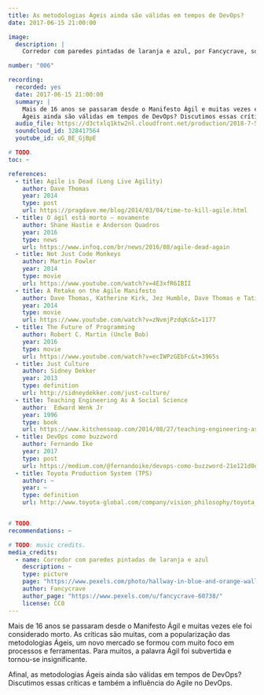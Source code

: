 ```yaml
---
title: As metodologias Ágeis ainda são válidas em tempos de DevOps?
date: 2017-06-15 21:00:00

image:
  description: |
    Corredor com paredes pintadas de laranja e azul, por Fancycrave, sob domínio público.

number: "006"

recording:
  recorded: yes
  date: 2017-06-15 21:00:00
  summary: |
    Mais de 16 anos se passaram desde o Manifesto Ágil e muitas vezes ele foi considerado morto. Afinal, as metodologias
    Ágeis ainda são válidas em tempos de DevOps? Discutimos essas críticas e também a influência do Agile no DevOps.
  audio_file: https://d3ctxlq1ktw2nl.cloudfront.net/production/2018-7-5/3929850-44100-2-10d1b3ea9b679.m4a
  soundcloud_id: 328417564
  youtube_id: uG_BE_GjBpE

# TODO.
toc: ~

references:
  - title: Agile is Dead (Long Live Agility)
    author: Dave Thomas
    year: 2014
    type: post
    url: https://pragdave.me/blog/2014/03/04/time-to-kill-agile.html
  - title: O ágil está morto – novamente
    author: Shane Hastie e Anderson Quadros
    year: 2016
    type: news
    url: https://www.infoq.com/br/news/2016/08/agile-dead-again
  - title: Not Just Code Monkeys
    author: Martin Fowler
    year: 2014
    type: movie
    url: https://www.youtube.com/watch?v=4E3xfR6IBII
  - title: A Retake on the Agile Manifesto
    author: Dave Thomas, Katherine Kirk, Jez Humble, Dave Thomas e Tatiana Badiceanu
    year: 2014
    type: movie
    url: https://www.youtube.com/watch?v=zNvmjPzdqKc&t=1177
  - title: The Future of Programming
    author: Robert C. Martin (Uncle Bob)
    year: 2016
    type: movie
    url: https://www.youtube.com/watch?v=ecIWPzGEbFc&t=3965s
  - title: Just Culture
    author: Sidney Dekker
    year: 2013
    type: definition
    url: http://sidneydekker.com/just-culture/
  - title: Teaching Engineering As A Social Science
    author:  Edward Wenk Jr
    year: 1996
    type: book
    url: https://www.kitchensoap.com/2014/08/27/teaching-engineering-as-a-social-science/
  - title: DevOps como buzzword
    author: Fernando Ike
    year: 2017
    type: post
    url: https://medium.com/@fernandoike/devops-como-buzzword-21e121d0ea23
  - title: Toyota Production System (TPS)
    author: ~
    year: ~
    type: definition
    url: http://www.toyota-global.com/company/vision_philosophy/toyota_production_system/


# TODO.
recommendations: ~

# TODO: music credits.
media_credits:
  - name: Corredor com paredes pintadas de laranja e azul
    description: ~
    type: picture
    page: "https://www.pexels.com/photo/hallway-in-blue-and-orange-wall-paint-219000/"
    author: Fancycrave
    author_page: "https://www.pexels.com/u/fancycrave-60738/"
    license: CC0
---
```


Mais de 16 anos se passaram desde o Manifesto Ágil e muitas vezes ele foi considerado morto. As críticas são muitas, com
a popularização das metodologias Ágeis, um novo mercado se formou com muito foco em processos e ferramentas. Para
muitos, a palavra Ágil foi subvertida e tornou-se insignificante.

Afinal, as metodologias Ágeis ainda são válidas em tempos de DevOps? Discutimos essas críticas e também a influência do
Agile no DevOps.
